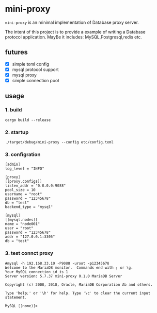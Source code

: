# mini-proxy
`mini-proxy` is an minimal implementation of Database proxy server.

The intent of this project is to provide a example of writing a Database protocol application. MayBe it includes: MySQL,Postgresql,redis etc.

## futures
- [x] simple toml config
- [x] mysql protocol support
- [x] mysql proxy
- [x] simple connection pool

## usage
### 1. build
```
cargo build --release
```
### 2. startup
```
./target/debug/mini-proxy --config etc/config.toml
```

### 3. configration
```
[admin]
log_level = "INFO"

[proxy]
[[proxy.configs]]
listen_addr = "0.0.0.0:9088"
pool_size = 10
username = "root"
password = "12345678"
db = "test"
backend_type = "mysql"

[mysql]
[[mysql.nodes]]
name = "node001"
user = "root"
password = "12345678"
addr = "127.0.0.1:3306"
db = "test"
```

### 3. test connct proxy
```
#mysql -h 192.168.33.10 -P9088 -uroot -p12345678
Welcome to the MariaDB monitor.  Commands end with ; or \g.
Your MySQL connection id is 1
Server version: 5.7.37 mini-proxy 0.1.0 MariaDB Server

Copyright (c) 2000, 2018, Oracle, MariaDB Corporation Ab and others.

Type 'help;' or '\h' for help. Type '\c' to clear the current input statement.

MySQL [(none)]>
```
